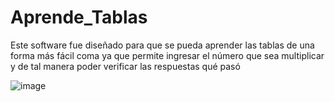 # Aprende_Tablas
Este software fue diseñado para que se pueda aprender las tablas de una forma más fácil coma ya que permite ingresar el número que sea multiplicar y de tal manera poder verificar las respuestas qué pasó


![image](https://user-images.githubusercontent.com/64045193/182514409-eac868d8-3a1e-48fb-a0e7-d043054f8104.png)
